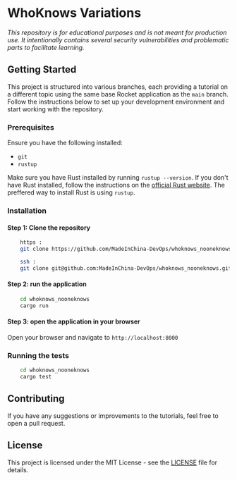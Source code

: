 # WhoKnows Variations

_This repository is for educational purposes and is not meant for production use. It intentionally contains several security vulnerabilities and problematic parts to facilitate learning._

## Getting Started

This project is structured into various branches, each providing a tutorial on a different topic using the same base Rocket application as the `main` branch. Follow the instructions below to set up your development environment and start working with the repository.

### Prerequisites

Ensure you have the following installed:

- `git`
- `rustup`

Make sure you have Rust installed by running `rustup --version`. If you don't have Rust installed, follow the instructions on the [official Rust website](https://www.rust-lang.org/tools/install).
The preffered way to install Rust is using `rustup`.

### Installation

#### Step 1: Clone the repository

```bash
    https :
    git clone https://github.com/MadeInChina-DevOps/whoknows_nooneknows.git

    ssh :
    git clone git@github.com:MadeInChina-DevOps/whoknows_nooneknows.git
```

#### Step 2: run the application

```bash
    cd whoknows_nooneknows
    cargo run
```

#### Step 3: open the application in your browser

Open your browser and navigate to `http://localhost:8000`

### Running the tests

```bash
    cd whoknows_nooneknows
    cargo test
```

## Contributing

If you have any suggestions or improvements to the tutorials, feel free to open a pull request.

## License

This project is licensed under the MIT License - see the [LICENSE](LICENSE) file for details.

